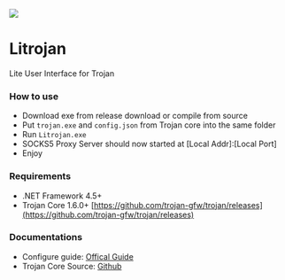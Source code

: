 ![](https://i.imgur.com/am6arbP.png)

# Litrojan
Lite User Interface for Trojan

### How to use
- Download exe from release download or compile from source
- Put ``trojan.exe`` and ``config.json`` from Trojan core into the same folder
- Run ``Litrojan.exe``
- SOCKS5 Proxy Server should now started at \[Local Addr\]:\[Local Port\]
- Enjoy

### Requirements  
- .NET Framework 4.5+
- Trojan Core 1.6.0+ [https://github.com/trojan-gfw/trojan/releases](https://github.com/trojan-gfw/trojan/releases)

### Documentations
- Configure guide: [Offical Guide](https://trojan-gfw.github.io/trojan/config)
- Trojan Core Source: [Github](https://github.com/trojan-gfw/trojan)
